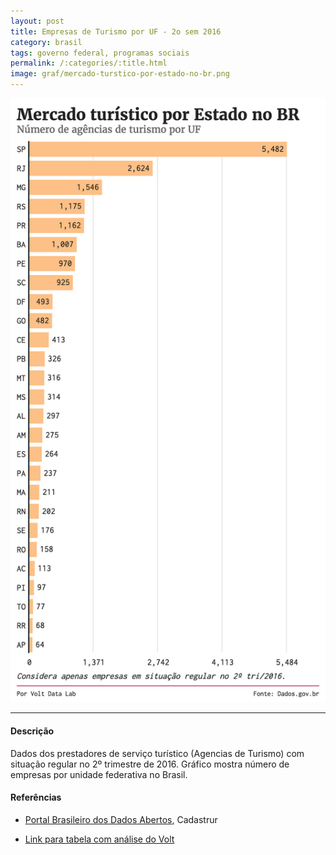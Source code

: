 ```yaml
---
layout: post
title: Empresas de Turismo por UF - 2o sem 2016
category: brasil
tags: governo federal, programas sociais
permalink: /:categories/:title.html
image: graf/mercado-turstico-por-estado-no-br.png
---
```


![Gráfico Morsas](/graf/mercado-turstico-por-estado-no-br.png)

---

#### Descrição
Dados dos prestadores de serviço turístico (Agencias de Turismo) com situação regular no 2º trimestre de 2016. Gráfico mostra número de empresas por unidade federativa no Brasil.

#### Referências

* [Portal Brasileiro dos Dados Abertos](http://dados.gov.br/dataset/cadastur-pj-agencia/resource/7bab4346-fa6e-4493-b9ad-d179cce4b851), Cadastrur

* [Link para tabela com análise do Volt](https://docs.google.com/spreadsheets/d/1Z95pBybnd2Hs1BztPSbDNWpW9BWm9Lg8sdHe6cL-oSc/edit?usp=sharing)
